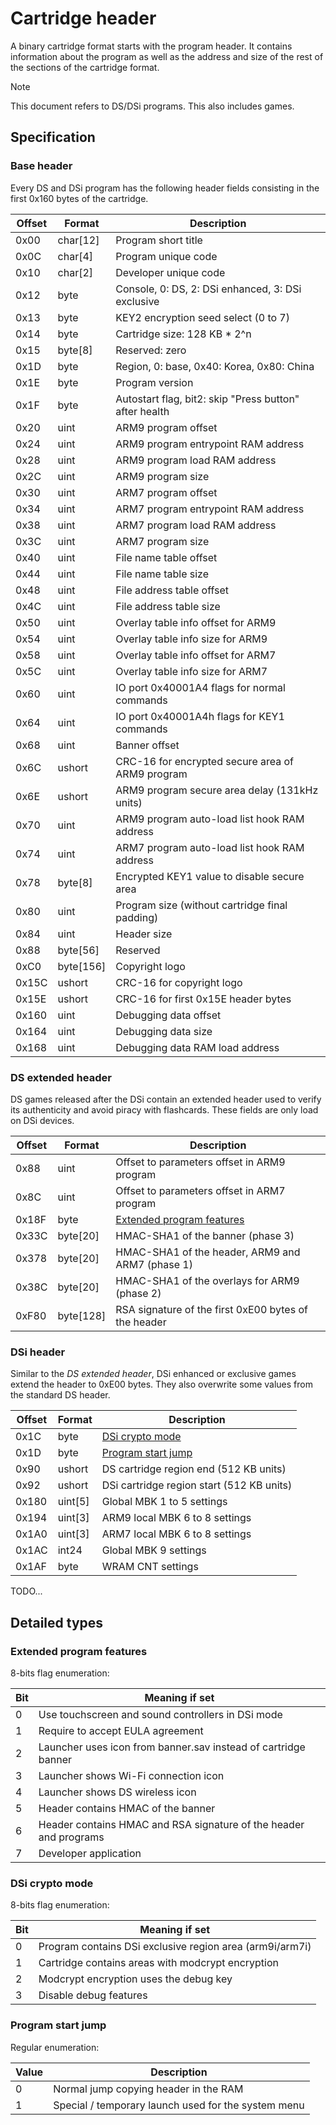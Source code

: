 # Cartridge header

A binary cartridge format starts with the program header. It contains
information about the program as well as the address and size of the rest of the
sections of the cartridge format.

> [!NOTE]  
> This document refers to DS/DSi programs. This also includes games.

## Specification

### Base header

Every DS and DSi program has the following header fields consisting in the first
0x160 bytes of the cartridge.

| Offset | Format    | Description                                            |
| ------ | --------- | ------------------------------------------------------ |
| 0x00   | char[12]  | Program short title                                    |
| 0x0C   | char[4]   | Program unique code                                    |
| 0x10   | char[2]   | Developer unique code                                  |
| 0x12   | byte      | Console, 0: DS, 2: DSi enhanced, 3: DSi exclusive      |
| 0x13   | byte      | KEY2 encryption seed select (0 to 7)                   |
| 0x14   | byte      | Cartridge size: 128 KB \* 2^n                          |
| 0x15   | byte[8]   | Reserved: zero                                         |
| 0x1D   | byte      | Region, 0: base, 0x40: Korea, 0x80: China              |
| 0x1E   | byte      | Program version                                        |
| 0x1F   | byte      | Autostart flag, bit2: skip "Press button" after health |
| 0x20   | uint      | ARM9 program offset                                    |
| 0x24   | uint      | ARM9 program entrypoint RAM address                    |
| 0x28   | uint      | ARM9 program load RAM address                          |
| 0x2C   | uint      | ARM9 program size                                      |
| 0x30   | uint      | ARM7 program offset                                    |
| 0x34   | uint      | ARM7 program entrypoint RAM address                    |
| 0x38   | uint      | ARM7 program load RAM address                          |
| 0x3C   | uint      | ARM7 program size                                      |
| 0x40   | uint      | File name table offset                                 |
| 0x44   | uint      | File name table size                                   |
| 0x48   | uint      | File address table offset                              |
| 0x4C   | uint      | File address table size                                |
| 0x50   | uint      | Overlay table info offset for ARM9                     |
| 0x54   | uint      | Overlay table info size for ARM9                       |
| 0x58   | uint      | Overlay table info offset for ARM7                     |
| 0x5C   | uint      | Overlay table info size for ARM7                       |
| 0x60   | uint      | IO port 0x40001A4 flags for normal commands            |
| 0x64   | uint      | IO port 0x40001A4h flags for KEY1 commands             |
| 0x68   | uint      | Banner offset                                          |
| 0x6C   | ushort    | CRC-16 for encrypted secure area of ARM9 program       |
| 0x6E   | ushort    | ARM9 program secure area delay (131kHz units)          |
| 0x70   | uint      | ARM9 program auto-load list hook RAM address           |
| 0x74   | uint      | ARM7 program auto-load list hook RAM address           |
| 0x78   | byte[8]   | Encrypted KEY1 value to disable secure area            |
| 0x80   | uint      | Program size (without cartridge final padding)         |
| 0x84   | uint      | Header size                                            |
| 0x88   | byte[56]  | Reserved                                               |
| 0xC0   | byte[156] | Copyright logo                                         |
| 0x15C  | ushort    | CRC-16 for copyright logo                              |
| 0x15E  | ushort    | CRC-16 for first 0x15E header bytes                    |
| 0x160  | uint      | Debugging data offset                                  |
| 0x164  | uint      | Debugging data size                                    |
| 0x168  | uint      | Debugging data RAM load address                        |

### DS extended header

DS games released after the DSi contain an extended header used to verify its
authenticity and avoid piracy with flashcards. These fields are only load on DSi
devices.

| Offset | Format    | Description                                             |
| ------ | --------- | ------------------------------------------------------- |
| 0x88   | uint      | Offset to parameters offset in ARM9 program             |
| 0x8C   | uint      | Offset to parameters offset in ARM7 program             |
| 0x18F  | byte      | [Extended program features](#extended-program-features) |
| 0x33C  | byte[20]  | HMAC-SHA1 of the banner (phase 3)                       |
| 0x378  | byte[20]  | HMAC-SHA1 of the header, ARM9 and ARM7 (phase 1)        |
| 0x38C  | byte[20]  | HMAC-SHA1 of the overlays for ARM9 (phase 2)            |
| 0xF80  | byte[128] | RSA signature of the first 0xE00 bytes of the header    |

### DSi header

Similar to the _DS extended header_, DSi enhanced or exclusive games extend the
header to 0xE00 bytes. They also overwrite some values from the standard DS
header.

| Offset | Format  | Description                               |
| ------ | ------- | ----------------------------------------- |
| 0x1C   | byte    | [DSi crypto mode](#dsi-crypto-mode)       |
| 0x1D   | byte    | [Program start jump](#program-start-jump) |
| 0x90   | ushort  | DS cartridge region end (512 KB units)    |
| 0x92   | ushort  | DSi cartridge region start (512 KB units) |
| 0x180  | uint[5] | Global MBK 1 to 5 settings                |
| 0x194  | uint[3] | ARM9 local MBK 6 to 8 settings            |
| 0x1A0  | uint[3] | ARM7 local MBK 6 to 8 settings            |
| 0x1AC  | int24   | Global MBK 9 settings                     |
| 0x1AF  | byte    | WRAM CNT settings                         |

TODO...

## Detailed types

### Extended program features

8-bits flag enumeration:

| Bit | Meaning if set                                                    |
| --- | ----------------------------------------------------------------- |
| 0   | Use touchscreen and sound controllers in DSi mode                 |
| 1   | Require to accept EULA agreement                                  |
| 2   | Launcher uses icon from banner.sav instead of cartridge banner    |
| 3   | Launcher shows Wi-Fi connection icon                              |
| 4   | Launcher shows DS wireless icon                                   |
| 5   | Header contains HMAC of the banner                                |
| 6   | Header contains HMAC and RSA signature of the header and programs |
| 7   | Developer application                                             |

### DSi crypto mode

8-bits flag enumeration:

| Bit | Meaning if set                                           |
| --- | -------------------------------------------------------- |
| 0   | Program contains DSi exclusive region area (arm9i/arm7i) |
| 1   | Cartridge contains areas with modcrypt encryption        |
| 2   | Modcrypt encryption uses the debug key                   |
| 3   | Disable debug features                                   |

### Program start jump

Regular enumeration:

| Value | Description                                         |
| ----- | --------------------------------------------------- |
| 0     | Normal jump copying header in the RAM               |
| 1     | Special / temporary launch used for the system menu |
